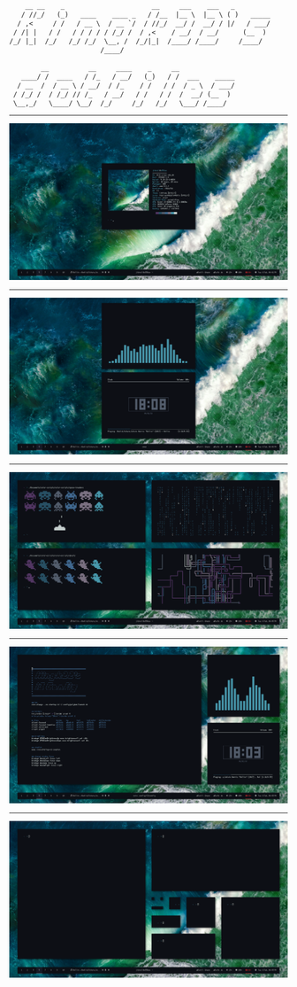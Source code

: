 ```
    __ __    _                      __     ___    ___   _         
   / //_/   (_)   ____    ____ _   / /__  |__ \  |__ \ ( )   _____
  / ,<     / /   / __ \  / __ `/  / //_/  __/ /  __/ / |/   / ___/
 / /| |   / /   / / / / / /_/ /  / ,<    / __/  / __/      (__  )
/_/ |_|  /_/   /_/ /_/  \__, /  /_/|_|  /____/ /____/     /____/  
                       /____/                                     

        __          __     ____    _     __              
   ____/ /  ____   / /_   / __/   (_)   / /  ___    _____
  / __  /  / __ \ / __/  / /_    / /   / /  / _ \  / ___/
 / /_/ /  / /_/ // /_   / __/   / /   / /  /  __/ (__  )
 \__,_/   \____/ \__/  /_/     /_/   /_/   \___/ /____/  

```

---

![screenshot](screenshots/neo.png)

---

![screenshot](screenshots/mus.png)

---

![screenshot](screenshots/col.png)

---

![screenshot](screenshots/busy.png)

---

![screenshot](screenshots/fun.png)
